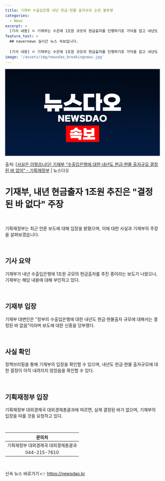 ```yaml
---
title: 기재부 수출입은행 내년 현금·현물 출자규모 논란 불투명
categories:
  - News
excerpt: >
  [기사 내용] ㅇ 기재부는 수은에 1조원 규모의 현금출자를 단행하기로 가닥을 잡고 내년도 예산을 내부 협의 …
feature_text: >
  ## navernews 실시간 뉴스 속보입니다.

  [기사 내용] ㅇ 기재부는 수은에 1조원 규모의 현금출자를 단행하기로 가닥을 잡고 내년도 예산을 내부 협의 …
image: '/assets/img/newsdao_breakingnews.jpg'
---
```


![뉴스다오 속보](/assets/img/newsdao_breakingnews.jpg)

<p>출처: <a href="https://newsdao.kr/3950" rel="dofollow">[사실은 이렇습니다] 기재부 “수출입은행에 대한 내년도 현금·현물 출자규모 결정된 바 없어” - 기획재정부</a> | 뉴스다오</p>

<h1 data-ke-size="size26">기재부, 내년 현금출자 1조원 추진은 "결정된 바 없다" 주장</h1>
<p data-ke-size="size16">&nbsp;</p>
기획재정부는 최근 언론 보도에 대해 입장을 밝혔으며, 이에 대한 사실과 기재부의 주장을 살펴보겠습니다.
<p data-ke-size="size16">&nbsp;</p>
<h2 data-ke-size="size24">기사 요약</h2>
<p data-ke-size="size16">기재부가 내년 수출입은행에 1조원 규모의 현금출자를 추진 중이라는 보도가 나왔으나, 기재부는 해당 내용에 대해 부인하고 있다.</p>
<p data-ke-size="size16">&nbsp;</p>
<h2 data-ke-size="size24">기재부 입장</h2>
<p data-ke-size="size16">기재부 대변인은 "정부의 수출입은행에 대한 내년도 현금·현물출자 규모에 대해서는 결정된 바 없음"이라며 보도에 대한 신중을 당부했다.</p>
<p data-ke-size="size16">&nbsp;</p>
<h2 data-ke-size="size24">사실 확인</h2>
<p data-ke-size="size16">정책브리핑을 통해 기재부의 입장을 확인할 수 있으며, 내년도 현금·현물 출자규모에 대한 결정이 아직 내려지지 않았음을 확인할 수 있다.</p>
<p data-ke-size="size16">&nbsp;</p>
<h2 data-ke-size="size24">기획재정부 입장</h2>
<p data-ke-size="size16">기획재정부 대외경제국 대외경제총괄과에 따르면, 실제 결정된 바가 없으며, 기재부의 입장을 따를 것을 요청하고 있다.</p>
<p data-ke-size="size16">&nbsp;</p>
<table>
<thead>
<tr>
<th style="text-align: center;">문의처</th>
</tr>
</thead>
<tbody>
<tr>
<td style="text-align: center; height: 17px;">기획재정부 대외경제국 대외경제총괄과</td>
</tr>
<tr>
<td style="text-align: center;">044-215-7610</td>
</tr>
</tbody>
</table>
<p data-ke-size="size16">&nbsp;</p>
<p data-ke-size="size16"></p> 

신속 뉴스 바로가기 👉 <a href="https://newsdao.kr" rel="dofollow">https://newsdao.kr</a>


